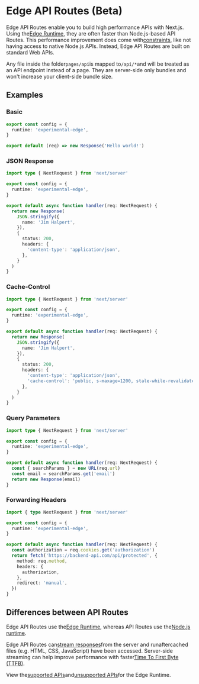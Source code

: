 # Edge API Routes (Beta)

Edge API Routes enable you to build high performance APIs with Next.js. Using the[Edge Runtime](/docs/guide/api-reference/edge-runtime), they are often faster than Node.js-based API Routes. This performance improvement does come with[constraints](/docs/guide/api-reference/edge-runtime#unsupported-apis), like not having access to native Node.js APIs. Instead, Edge API Routes are built on standard Web APIs.

Any file inside the folder`pages/api`is mapped to`/api/*`and will be treated as an API endpoint instead of a page. They are server-side only bundles and won't increase your client-side bundle size.

## Examples

### Basic

```typescript
export const config = {
  runtime: 'experimental-edge',
}

export default (req) => new Response('Hello world!')

```

### JSON Response

```typescript
import type { NextRequest } from 'next/server'

export const config = {
  runtime: 'experimental-edge',
}

export default async function handler(req: NextRequest) {
  return new Response(
    JSON.stringify({
      name: 'Jim Halpert',
    }),
    {
      status: 200,
      headers: {
        'content-type': 'application/json',
      },
    }
  )
}

```

### Cache-Control

```typescript
import type { NextRequest } from 'next/server'

export const config = {
  runtime: 'experimental-edge',
}

export default async function handler(req: NextRequest) {
  return new Response(
    JSON.stringify({
      name: 'Jim Halpert',
    }),
    {
      status: 200,
      headers: {
        'content-type': 'application/json',
        'cache-control': 'public, s-maxage=1200, stale-while-revalidate=600',
      },
    }
  )
}

```

### Query Parameters

```typescript
import type { NextRequest } from 'next/server'

export const config = {
  runtime: 'experimental-edge',
}

export default async function handler(req: NextRequest) {
  const { searchParams } = new URL(req.url)
  const email = searchParams.get('email')
  return new Response(email)
}

```

### Forwarding Headers

```typescript
import { type NextRequest } from 'next/server'

export const config = {
  runtime: 'experimental-edge',
}

export default async function handler(req: NextRequest) {
  const authorization = req.cookies.get('authorization')
  return fetch('https://backend-api.com/api/protected', {
    method: req.method,
    headers: {
      authorization,
    },
    redirect: 'manual',
  })
}

```

## Differences between API Routes

Edge API Routes use the[Edge Runtime](/docs/guide/api-reference/edge-runtime), whereas API Routes use the[Node.js runtime](/docs/guide/advanced-features/react-18/switchable-runtime).

Edge API Routes can[stream responses](/docs/guide/api-reference/edge-runtime#web-stream-apis)from the server and runaftercached files (e.g. HTML, CSS, JavaScript) have been accessed. Server-side streaming can help improve performance with faster[Time To First Byte (TTFB)](https://web.dev/ttfb/).

View the[supported APIs](/docs/guide/api-reference/edge-runtime)and[unsupported APIs](/docs/guide/api-reference/edge-runtime#unsupported-apis)for the Edge Runtime.
